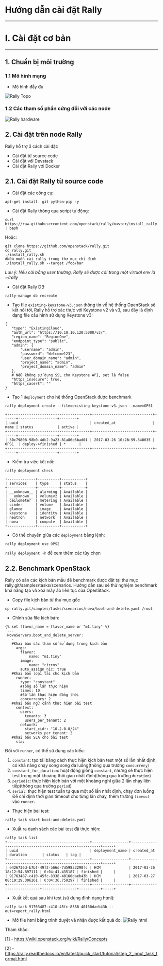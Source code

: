 ﻿# Hướng dẫn cài đặt Rally
***

<a name="I."> </a> 
# I. Cài đặt cơ bản
***
<a name="1"> </a> 
## 1. Chuẩn bị môi trường
<a name="1.1"> </a> 
### 1.1 Mô hình mạng
- Mô hình đầy đủ

![Rally Topo](../images/Rally.jpg)

<a name="1.2"> </a> 
### 1.2 Các tham số phần cứng đối với các node

![Rally hardware](../images/Cauhinh_phancung.jpg)

## 2. Cài đặt trên node Rally
Rally hỗ trợ 3 cách cài đặt:
 - Cài đặt từ source code
 - Cài đặt với Devstack
 - Cài đặt Rally với Docker

## 2.1. Cài đặt Rally từ source code

 - Cài đặt các công cụ:
 ```
 apt-get install  git python-pip -y
 ```

 - Cài đặt Rally thông qua script tự động:
 ```
 curl https://raw.githubusercontent.com/openstack/rally/master/install_rally.sh | bash
 ```

 Hoặc:

 ```
 git clone https://github.com/openstack/rally.git
 cd rally.git
 ./install_rally.sh
 #Nếu muốn cài rally trong thư mục chỉ định
 ./install_rally.sh --target /foo/bar
 ```

*Lưu ý: Nếu cài bằng user thường, Rally sẽ được cài trong một virtual env là ~/rally*

 - Cài đặt Rally DB:
 ```
 rally-manage db recreate
 ```

 - Tạo file `existing-keystone-v3.json` thông tin về hệ thống OpenStack sẽ kết nối tới, Rally hỗ trợ xác thực với Keystone v2 và v3, sau đây là định dạng file cấu hình sử dụng Keystone v3:
 ```
 {
    "type": "ExistingCloud",
    "auth_url": "https://10.10.10.120:5000/v3/",
    "region_name": "RegionOne",
    "endpoint_type": "public",
    "admin": {
        "username": "admin",
        "password": "Welcome123",
        "user_domain_name": "admin",
        "project_name": "admin",
        "project_domain_name": "admin"
    },
    # Nếu không sử dụng SSL cho Keystone API, set là false 
    "https_insecure": true,
    "https_cacert": ""
 }
 ```

 - Tạo 1 `deployment` cho hệ thống OpenStack được benchmark
 ```
 rally deployment create --file=existing-keystone-v3.json --name=OPS1
 
 +--------------------------------------+----------------------------+------+------------------+--------+
| uuid                                 | created_at                 | name | status           | active |
+--------------------------------------+----------------------------+------+------------------+--------+
| 30c79808-98b0-4db2-9a23-81a86e5bad01 | 2017-03-26 10:28:59.340035 | OPS1  | deploy->finished | *      |
+--------------------------------------+----------------------------+------+------------------+--------+
```
 - Kiểm tra việc kết nối:
 ```
 rally deployment check
 
 +-------------+----------+-----------+
| services    | type     | status    |
+-------------+----------+-----------+
| __unknown__ | alarming | Available |
| __unknown__ | volumev2 | Available |
| ceilometer  | metering | Available |
| cinder      | volume   | Available |
| glance      | image    | Available |
| keystone    | identity | Available |
| neutron     | network  | Available |
| nova        | compute  | Available |
+-------------+----------+-----------+
```

 - Có thể chuyển giữa các `deployment` bằng lệnh:
 ```
 rally deployment use OPS2
 ```
 `rally deployment -h` để xem thêm các tùy chọn

## 2.2. Benchmark OpenStack
 Rally có sẵn các kịch bản mẫu để benchmark được đặt tại thư mục rally.git/samples/tasks/scenarios. Hướng dẫn sau sẽ thử nghiệm benchmark khả năng tạo và xóa máy ảo liên tục của OpenStack.

 - Copy file kịch bản từ thư mục gốc
 ```
 cp rally.git/samples/tasks/scenarios/nova/boot-and-delete.yaml /root
 ```

 - Chỉnh sửa file kịch bản:
 ```
 {% set flavor_name = flavor_name or "m1.tiny" %}
  ---
  NovaServers.boot_and_delete_server: 
    -
    #Khai báo các tham số sử dụng trong kịch bản
      args:
        flavor:
            name: "m1.tiny"
        image:
            name: "cirros"
        auto_assign_nic: true
    #Khai báo loại tải cho kịch bản
      runner:
        type: "constant"
        #Tổng số lần thực hiện
        times: 10
        #Số lần thực hiện đồng thời
        concurrency: 2
    #Khai báo ngữ cảnh thực hiện bài test
      context:
        users:
          tenants: 3
          users_per_tenant: 2
        network:
          start_cidr: "10.2.0.0/24"
          networks_per_tenant: 2
    #Khai báo SLA cho bài test
      sla:
 ```
 Đối với `runner`, có thể sử dụng các kiểu:
   1. `constant`: tạo tải bằng cách thực hiện kịch bản test một số lần nhất định, có khả năng chạy song song đa luồng(thông qua trường `concurreny`)
   2. `constant_for_duration`: hoạt động giống `constant`, nhưng sẽ thực hiện test trong một khoảng thời gian nhất định(thông qua trường `duration`) 
   3. `periodic`: thực hiện kịch bản với một khoảng nghĩ giữa 2 lần chạy liên tiếp(thông qua trường `period`)
   4. `serial`: thực hiện test tuần tự qua một số lần nhất định, chạy đơn luồng
 Để chỉ định thời gian timeout cho từng lần chạy, thêm trường `timeout` vào `runner`.

 - Thực hiện bài test:
 ```
 rally task start boot-and-delete.yaml
 ```
 - Xuất ra danh sách các bài test đã thực hiện:
 ```
 rally task list
+--------------------------------------+-----------------+----------------------------+----------------+----------+-----+
| uuid                                 | deployment_name | created_at                 | duration       | status   | tag |
+--------------------------------------+-----------------+----------------------------+----------------+----------+-----+
| e426736d-b7bf-49f2-b66d-7d59833290fc | HCM             | 2017-03-26 18:12:54.897111 | 0:04:41.435187 | finished |     |
| 91763487-c410-45fc-8338-40160daeb43b | HCM             | 2017-03-27 08:19:29.306261 | 0:04:36.750297 | finished |     |
+--------------------------------------+-----------------+----------------------------+----------------+----------+-----+
```

 - Xuất kết quả sau khi test (sử dụng định dạng html):
 ```
 rally task 91763487-c410-45fc-8338-40160daeb43b --out=report_rally.html
 ```

 - Mở file html bằng trình duyệt và nhận được kết quả đo:
 ![Rally html](../images/rally_html.jpg)

Tham khảo:

[1] - https://wiki.openstack.org/wiki/Rally/Concepts

[2] - https://rally.readthedocs.io/en/latest/quick_start/tutorial/step_2_input_task_format.html